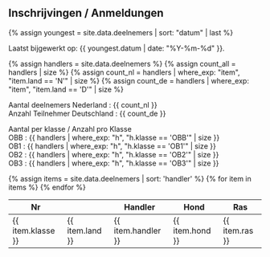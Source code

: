 ## Inschrijvingen / Anmeldungen

{% assign youngest = site.data.deelnemers | sort: "datum" | last %}

Laatst bijgewerkt op: {{ youngest.datum | date: "%Y-%m-%d" }}.

{% assign handlers = site.data.deelnemers %}
{% assign count_all = handlers | size %}
{% assign count_nl = handlers | where_exp: "item", "item.land == 'N'" | size %}
{% assign count_de = handlers | where_exp: "item", "item.land == 'D'" | size %}

Aantal deelnemers Nederland : {{ count_nl }}<br/>
Anzahl Teilnehmer Deutschland : {{ count_de }}<br/>

Aantal per klasse / Anzahl pro Klasse<br/>
OBB : {{ handlers | where_exp: "h", "h.klasse == 'OBB'" | size }}<br/>
OB1 : {{ handlers | where_exp: "h", "h.klasse == 'OB1'" | size }}<br/>
OB2 : {{ handlers | where_exp: "h", "h.klasse == 'OB2'" | size }}<br/>
OB3 : {{ handlers | where_exp: "h", "h.klasse == 'OB3'" | size }}<br/>

<table>
  <thead>
    <tr>
      <th>Nr</th>
      <th></th>
      <th>Handler</th>
      <th>Hond</th>
      <th>Ras</th>
    </tr>
  </thead>
  <tbody>
{% assign items = site.data.deelnemers | sort: 'handler' %}
{% for item in items %}
    <tr>
      <td>{{ item.klasse }}</td>
      <td>{{ item.land }}</td>
      <td>{{ item.handler }}</td>
      <td>{{ item.hond }}</td>
      <td>{{ item.ras }}</td>
    </tr>
{% endfor %}
  </tbody>
</table>
